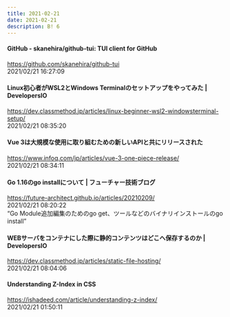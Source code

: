 ```yaml
---
title: 2021-02-21
date: 2021-02-21
description: B! 6
---
```


#### GitHub - skanehira/github-tui: TUI client for GitHub
https://github.com/skanehira/github-tui<br>
2021/02/21 16:27:09<br>


#### Linux初心者がWSL2とWindows Terminalのセットアップをやってみた | DevelopersIO
https://dev.classmethod.jp/articles/linux-beginner-wsl2-windowsterminal-setup/<br>
2021/02/21 08:35:20<br>


#### Vue 3は大規模な使用に取り組むための新しいAPIと共にリリースされた
https://www.infoq.com/jp/articles/vue-3-one-piece-release/<br>
2021/02/21 08:34:11<br>


#### Go 1.16のgo installについて | フューチャー技術ブログ
https://future-architect.github.io/articles/20210209/<br>
2021/02/21 08:20:22<br>
“Go Module追加編集のためのgo get、ツールなどのバイナリインストールのgo install”


#### WEBサーバをコンテナにした際に静的コンテンツはどこへ保存するのか | DevelopersIO
https://dev.classmethod.jp/articles/static-file-hosting/<br>
2021/02/21 08:04:06<br>


#### Understanding Z-Index in CSS
https://ishadeed.com/article/understanding-z-index/<br>
2021/02/21 01:50:11<br>


